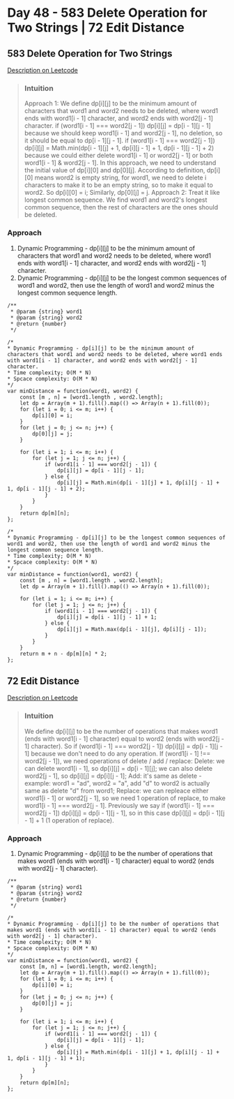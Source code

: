 # Day 48 - 583 Delete Operation for Two Strings | 72 Edit Distance

## 583 Delete Operation for Two Strings
[Description on Leetcode](https://leetcode.com/problems/delete-operation-for-two-strings/description/)

> ### Intuition
> Approach 1: We define dp[i][j] to be the minimum amount of characters that word1 and word2 needs to be deleted, where word1 ends with word1[i - 1] character, and word2 ends with word2[j - 1] character.
> if (word1[i - 1] === word2[j - 1]) dp[i][j] = dp[i - 1][j - 1] because we should keep word1[i - 1] and word2[j - 1], no deletion, so it should be equal to dp[i - 1][j - 1].
> if (word1[i - 1] === word2[j - 1]) dp[i][j] = Math.min(dp[i - 1][j] + 1, dp[i][j - 1] + 1, dp[i - 1][j - 1] + 2) because we could either delete word1[i - 1] or word2[j - 1] or both word1[i - 1] & word2[j - 1].
> In this approach, we need to understand the initial value of dp[i][0] and dp[0][j]. According to definition, dp[i][0] means word2 is empty string, for word1, we need to delete i characters to make it to be an empty string, so to make it equal to word2. So dp[i][0] = i; Similarly, dp[0][j] = j.
> Approach 2: Treat it like longest common sequence. We find word1 and word2's longest common sequence, then the rest of characters are the ones should be deleted.

### Approach
1. Dynamic Programming - dp[i][j] to be the minimum amount of characters that word1 and word2 needs to be deleted, where word1 ends with word1[i - 1] character, and word2 ends with word2[j - 1] character.
2. Dynamic Programming - dp[i][j] to be the longest common sequences of word1 and word2, then use the length of word1 and word2 minus the longest common sequence length.

```
/**
 * @param {string} word1
 * @param {string} word2
 * @return {number}
 */

/* 
* Dynamic Programming - dp[i][j] to be the minimum amount of characters that word1 and word2 needs to be deleted, where word1 ends with word1[i - 1] character, and word2 ends with word2[j - 1] character.
* Time complexity; O(M * N)
* Spcace complexity: O(M * N)
*/
var minDistance = function(word1, word2) {
    const [m , n] = [word1.length , word2.length];
    let dp = Array(m + 1).fill().map(() => Array(n + 1).fill(0));
    for (let i = 0; i <= m; i++) {
        dp[i][0] = i;
    }
    for (let j = 0; j <= n; j++) {
        dp[0][j] = j;
    }

    for (let i = 1; i <= m; i++) {
        for (let j = 1; j <= n; j++) {
            if (word1[i - 1] === word2[j - 1]) {
                dp[i][j] = dp[i - 1][j - 1];
            } else {
                dp[i][j] = Math.min(dp[i - 1][j] + 1, dp[i][j - 1] + 1, dp[i - 1][j - 1] + 2);
            }
        }
    }
    return dp[m][n];
};

/* 
* Dynamic Programming - dp[i][j] to be the longest common sequences of word1 and word2, then use the length of word1 and word2 minus the longest common sequence length.
* Time complexity; O(M * N)
* Spcace complexity: O(M * N)
*/
var minDistance = function(word1, word2) {
    const [m , n] = [word1.length , word2.length];
    let dp = Array(m + 1).fill().map(() => Array(n + 1).fill(0));

    for (let i = 1; i <= m; i++) {
        for (let j = 1; j <= n; j++) {
            if (word1[i - 1] === word2[j - 1]) {
                dp[i][j] = dp[i - 1][j - 1] + 1;
            } else {
                dp[i][j] = Math.max(dp[i - 1][j], dp[i][j - 1]);
            }
        }
    }
    return m + n - dp[m][n] * 2;
};
```


## 72 Edit Distance
[Description on Leetcode](https://leetcode.com/problems/edit-distance/description/)

> ### Intuition
> We define dp[i][j] to be the number of operations that makes word1 (ends with word1[i - 1] character) equal to word2 (ends with word2[j - 1] character).
> So if (word1[i - 1] === word2[j - 1]) dp[i][j] = dp[i - 1][j - 1] because we don't need to do any operation.
> If (word1[i - 1] !== word2[j - 1]), we need operations of delete / add / replace:
> Delete: we can delete word1[i - 1], so dp[i][j] = dp[i - 1][j]; we can also delete word2[j - 1], so dp[i][j] = dp[i][j - 1];
> Add: it's same as delete - example: word1 = "ad", word2 = "a", add "d" to word2 is actually same as delete "d" from word1;
> Replace: we can repleace either word1[i - 1] or word2[j - 1], so we need 1 operation of replace, to make word1[i - 1] === word2[j - 1]. Previously we say if (word1[i - 1] === word2[j - 1]) dp[i][j] = dp[i - 1][j - 1], so in this case dp[i][j] = dp[i - 1][j - 1] + 1 (1 operation of replace).

### Approach
1. Dynamic Programming - dp[i][j] to be the number of operations that makes word1 (ends with word1[i - 1] character) equal to word2 (ends with word2[j - 1] character).

```
/**
 * @param {string} word1
 * @param {string} word2
 * @return {number}
 */

/* 
* Dynamic Programming - dp[i][j] to be the number of operations that makes word1 (ends with word1[i - 1] character) equal to word2 (ends with word2[j - 1] character).
* Time complexity; O(M * N)
* Spcace complexity: O(M * N)
*/
var minDistance = function(word1, word2) {
    const [m, n] = [word1.length, word2.length];
    let dp = Array(m + 1).fill().map(() => Array(n + 1).fill(0));
    for (let i = 0; i <= m; i++) {
        dp[i][0] = i;
    }
    for (let j = 0; j <= n; j++) {
        dp[0][j] = j;
    }

    for (let i = 1; i <= m; i++) {
        for (let j = 1; j <= n; j++) {
            if (word1[i - 1] === word2[j - 1]) {
                dp[i][j] = dp[i - 1][j - 1];
            } else {
                dp[i][j] = Math.min(dp[i - 1][j] + 1, dp[i][j - 1] + 1, dp[i - 1][j - 1] + 1);
            }
        }
    }
    return dp[m][n];
};
```
